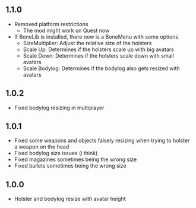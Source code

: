 ## 1.1.0
- Removed platform restrictions
    - The mod might work on Quest now
- If BoneLib is installed, there now is a BoneMenu with some options
    - SizeMultiplier: Adjust the relative size of the holsters
    - Scale Up: Determines if the holsters scale up with big avatars
    - Scale Down: Determines if the holsters scale down with small avatars
    - Scale Bodylog: Determines if the bodylog also gets resized with avatars

## 1.0.2
- Fixed bodylog resizing in multiplayer

## 1.0.1
- Fixed some weapons and objects falsely resizing when trying to holster a weapon on the head
- Fixed bodylog size issues (i think)
- Fixed magazines sometimes being the wrong size
- Fixed bullets sometimes being the wrong size

## 1.0.0
- Holster and bodylog resize with avatar height
